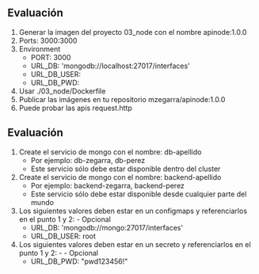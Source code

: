 ## Evaluación
1. Generar la imagen del proyecto 03_node con el nombre apinode:1.0.0
1. Ports: 3000:3000
1. Environment
    * PORT: 3000
    * URL_DB: 'mongodb://localhost:27017/interfaces'
    * URL_DB_USER:
    * URL_DB_PWD:
1. Usar ./03_node/Dockerfile
1. Publicar las imágenes en tu repositorio mzegarra/apinode:1.0.0
1. Puede probar las apis request.http

## Evaluación

1. Create el servicio de mongo con el nombre: db-apellido
    * Por ejemplo: db-zegarra, db-perez
    * Este servicio sólo debe estar disponible dentro del cluster
1. Create el servicio de mongo con el nombre: backend-apellido
    * Por ejemplo: backend-zegarra, backend-perez
    * Este servicio sólo debe estar disponible desde cualquier parte del mundo
1. Los siguientes valores deben estar en un configmaps y referenciarlos en el punto 1 y 2:  - Opcional
    * URL_DB: 'mongodb://mongo:27017/interfaces'
    * URL_DB_USER: root
1. Los siguientes valores deben estar en un secreto  y referenciarlos en el punto 1 y 2: - - Opcional
    * URL_DB_PWD: "pwd123456!"